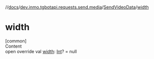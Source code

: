 //[docs](../../../index.md)/[dev.inmo.tgbotapi.requests.send.media](../index.md)/[SendVideoData](index.md)/[width](width.md)



# width  
[common]  
Content  
open override val [width](width.md): [Int](https://kotlinlang.org/api/latest/jvm/stdlib/kotlin/-int/index.html)? = null  



